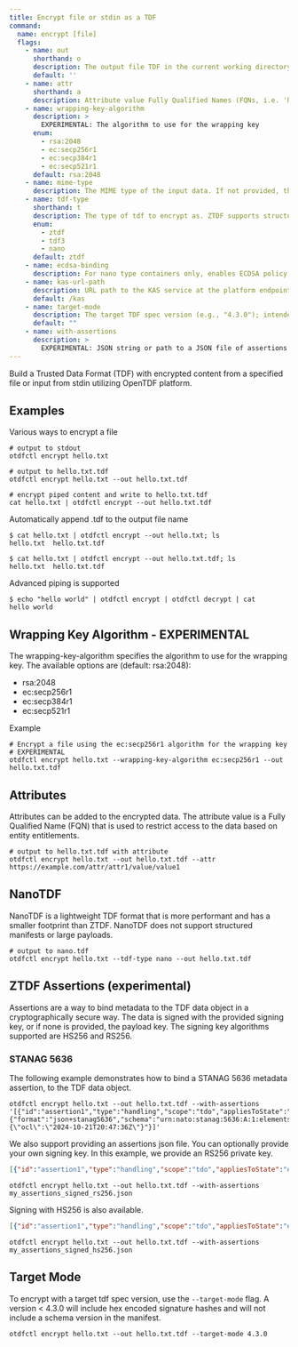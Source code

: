 ```yaml
---
title: Encrypt file or stdin as a TDF
command:
  name: encrypt [file]
  flags:
    - name: out
      shorthand: o
      description: The output file TDF in the current working directory instead of stdout ('-o file.txt' and '-o file.txt.tdf' both write the TDF as file.txt.tdf).
      default: ''
    - name: attr
      shorthand: a
      description: Attribute value Fully Qualified Names (FQNs, i.e. 'https://example.com/attr/attr1/value/value1') to apply to the encrypted data.
    - name: wrapping-key-algorithm
      description: >
        EXPERIMENTAL: The algorithm to use for the wrapping key 
      enum:
        - rsa:2048
        - ec:secp256r1
        - ec:secp384r1
        - ec:secp521r1
      default: rsa:2048  
    - name: mime-type
      description: The MIME type of the input data. If not provided, the MIME type is inferred from the input data.
    - name: tdf-type
      shorthand: t
      description: The type of tdf to encrypt as. ZTDF supports structured manifests and larger payloads. NanoTDF has a smaller footprint and more performant, but does not support structured manifests or large payloads. (tdf3 is an alias for ztdf)
      enum:
        - ztdf
        - tdf3
        - nano
      default: ztdf
    - name: ecdsa-binding
      description: For nano type containers only, enables ECDSA policy binding
    - name: kas-url-path
      description: URL path to the KAS service at the platform endpoint domain. Leading slash is required if needed.
      default: /kas
    - name: target-mode
      description: The target TDF spec version (e.g., "4.3.0"); intended for legacy compatibility and subject to removal.
      default: ""
    - name: with-assertions
      description: >
        EXPERIMENTAL: JSON string or path to a JSON file of assertions to bind metadata to the TDF. See examples for more information. WARNING: Providing keys in a JSON string is strongly discouraged. If including sensitive keys, instead provide a path to a JSON file containing that information.
---
```


Build a Trusted Data Format (TDF) with encrypted content from a specified file or input from stdin utilizing OpenTDF platform.

## Examples

Various ways to encrypt a file

```shell
# output to stdout
otdfctl encrypt hello.txt

# output to hello.txt.tdf
otdfctl encrypt hello.txt --out hello.txt.tdf

# encrypt piped content and write to hello.txt.tdf
cat hello.txt | otdfctl encrypt --out hello.txt.tdf
```

Automatically append .tdf to the output file name

```shell
$ cat hello.txt | otdfctl encrypt --out hello.txt; ls
hello.txt  hello.txt.tdf

$ cat hello.txt | otdfctl encrypt --out hello.txt.tdf; ls
hello.txt  hello.txt.tdf
```

Advanced piping is supported

```shell
$ echo "hello world" | otdfctl encrypt | otdfctl decrypt | cat
hello world
```

## Wrapping Key Algorithm - EXPERIMENTAL

The wrapping-key-algorithm specifies the algorithm to use for the wrapping key. The available options are (default: rsa:2048):
- rsa:2048
- ec:secp256r1
- ec:secp384r1
- ec:secp521r1

Example
```shell
# Encrypt a file using the ec:secp256r1 algorithm for the wrapping key
# EXPERIMENTAL
otdfctl encrypt hello.txt --wrapping-key-algorithm ec:secp256r1 --out hello.txt.tdf
```

## Attributes

Attributes can be added to the encrypted data. The attribute value is a Fully Qualified Name (FQN) that is used to
restrict access to the data based on entity entitlements.

```shell
# output to hello.txt.tdf with attribute
otdfctl encrypt hello.txt --out hello.txt.tdf --attr https://example.com/attr/attr1/value/value1
```

## NanoTDF

NanoTDF is a lightweight TDF format that is more performant and has a smaller footprint than ZTDF. NanoTDF does not
support structured manifests or large payloads.

```shell
# output to nano.tdf
otdfctl encrypt hello.txt --tdf-type nano --out hello.txt.tdf
```

## ZTDF Assertions (experimental)

Assertions are a way to bind metadata to the TDF data object in a cryptographically secure way. The data is signed with the provided signing key, or if none is provided, the payload key. The signing key algorithms supported are HS256 and RS256. 

### STANAG 5636

The following example demonstrates how to bind a STANAG 5636 metadata assertion, to the TDF data object.

```shell
otdfctl encrypt hello.txt --out hello.txt.tdf --with-assertions '[{"id":"assertion1","type":"handling","scope":"tdo","appliesToState":"encrypted","statement":{"format":"json+stanag5636","schema":"urn:nato:stanag:5636:A:1:elements:json","value":"{\"ocl\":\"2024-10-21T20:47:36Z\"}"}]'
```

We also support providing an assertions json file. 
You can optionally provide your own signing key. In this example, we provide an RS256 private key.
```json
[{"id":"assertion1","type":"handling","scope":"tdo","appliesToState":"encrypted","statement":{"format":"json+stanag5636","schema":"urn:nato:stanag:5636:A:1:elements:json","value":"{\"ocl\":\"2024-10-21T20:47:36Z\"}"},"signingKey":{"alg":"RS256","key":"-----BEGIN PRIVATE KEY-----\nMIIEugIBADANBgkqhkiG9w0BAQEFAASCBKQwggSgAgEAAoIBAQCavTBGx1c3Q702\nKW3GgbILpljAdt2I9XO86eb296fmDsWmbcc6bKB2LTbVZfU6VK5r45KtcY+MzbFt\njctOsUdBdAQhOOtpdBGnm+UoNsGc6u2NgNoprMFeBNhV16UTgAgC5BoahO50xqwc\nEaIs8RaJMvjJJ5zQ3MefazvZDiGfn8omkgk4aqPRKU1WK5903KWSOsndqmhgW/Uy\nHCLcQX+IVlDl6dwMMmZwb9RgXeaxu4dHMCsklDvfcE1G+JxYX+eqLErGmu+bxOzx\nrni2vw1ntwS7W7kboBj+lkUaTiaXyre/mjWNrvHDZ2CkmVLxOXzy1TOz7sYbwhvy\nfuYep49NAgMBAAECgf8N2RrYrTRyIZmlzMJZgpc4gCujIqSPjJfEn3D5XC5+w9XA\nu/lfONZbn/9Y6/CeTgRcpYRNKO9QI0pb3RQzgiLBO+/Z1UJjtORxR0gXdJ0XXVTz\ntLWsD4dCycpkyT8snLkMQFdzXXRAefNyYdavOVz0kvCNgGgw606rZhkYbtHUCM3X\nb1LZFcIAYrpftKUXxn+xOcSjIKdqKoUlBW6Yk7iTjJuy/Su63gTJ5PbgKpNvK7Xu\nyzu4L7t2pswE5pWxb7uMMpTujqLNYiaXDlzpy/fPN8EjL1mhKzia365+EJ3uKH8c\nQ9dz/1g36lSQnD/lus0cES9xXzQ6+1izc17dTsECgYEA1XGM4PVxCt4TaApDoT7X\npeLDG9pQW55DQQiix4A/0EmQgxf6WN0uZ4b8lds02JhNBGVUIe2nyTNknV+9styu\nJsKJhq+KjrcHmE8uy18++G2cZuOM2S49p8y0HPA8YBcRBC4fAoKFFG3cmrIJW5Vu\nMzzaN+W3/1h/xdkUTpI1lYkCgYEAuZdHWrMNt96WMUuaSwu2tg3BHaYhSeyIcbwi\nm2mIOeLQ6gGtGqyALC6N/K8Ie8KwkisTI9GqcX8O9FrkZx4RvkQrONUaS4aXEJ28\nEZzwJenybkSuWunypVLMmp/pN7+mZZ7GUaDbXTF6pg4GOrlp6MIUk4plJYGXXumg\nqaXvPqUCgYA0pmvf2etmiN00nsOL9Npw+vyx1CpaTzG7ywuMNqCHGn5hN/rzDKwz\nsWKA/K+OdhMZcH1OWTc4NEsvXryGcFUtDnOqG4cMKS3gbjfWxsnbsf4QizTlJbjj\nuWT8dm4OLeJuq4nOrq9xGKCAMEaKptOmI+6YNzwp6oSqIyAVOY+qMQKBgDM7IlRU\nNwY5qIYlE4uByUcKFvQDRw8r/yI+R+NUx2kLRpZCLjG9yofntgQ5oQLg5HME9vyd\nRQqdg1hKuuAIOeem07OVh/OvTIYmtKK8CsK8iNKNnP+1suiWKarJV8yu19UXdjFU\nURmxreSm3GtbgXPiF2H/AxrOYiWuIk6SYq+NAoGAZy96GLP3HfA41UWFZH6b8ZdP\nM6CXKDDvHOk06S/hwmhvq3UO5lQULZ+pd+aURv/TDF9DXhZIyl1CXqyOYB5IqJjk\nAFI8A9n/naq7GyIZZRjzJu2blhSjW3ukkS/5CO4zJ6HfauSUjQA4u+5RStjeK3zd\nF267fElUPN4+pSOAhPI=\n-----END PRIVATE KEY-----\n"}}]
```
```shell
otdfctl encrypt hello.txt --out hello.txt.tdf --with-assertions my_assertions_signed_rs256.json
```
Signing with HS256 is also available.
```json
[{"id":"assertion1","type":"handling","scope":"tdo","appliesToState":"encrypted","statement":{"format":"json+stanag5636","schema":"urn:nato:stanag:5636:A:1:elements:json","value":"{\"ocl\":\"2024-10-21T20:47:36Z\"}"},"signingKey":{"alg":"HS256","key":"k0cn4xBcY+49z5gs4OHUs/kbQ3/T8p+uUW9pIQ/9aqE="}}]
```
```shell
otdfctl encrypt hello.txt --out hello.txt.tdf --with-assertions my_assertions_signed_hs256.json
```

## Target Mode

To encrypt with a target tdf spec version, use the `--target-mode` flag. A version < 4.3.0 will include hex encoded signature hashes and will not include a schema version in the manifest.

```shell
otdfctl encrypt hello.txt --out hello.txt.tdf --target-mode 4.3.0
```
